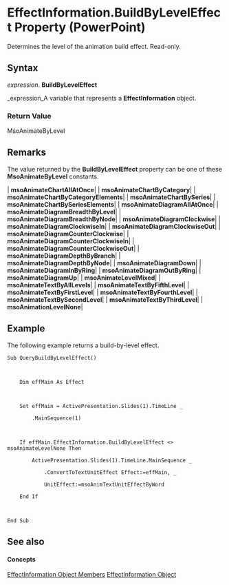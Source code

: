 
# EffectInformation.BuildByLevelEffect Property (PowerPoint)

Determines the level of the animation build effect. Read-only.


## Syntax

 _expression_. **BuildByLevelEffect**

 _expression_A variable that represents a  **EffectInformation** object.


### Return Value

MsoAnimateByLevel


## Remarks

The value returned by the  **BuildByLevelEffect** property can be one of these **MsoAnimateByLevel** constants.



| **msoAnimateChartAllAtOnce**|
| **msoAnimateChartByCategory**|
| **msoAnimateChartByCategoryElements**|
| **msoAnimateChartBySeries**|
| **msoAnimateChartBySeriesElements**|
| **msoAnimateDiagramAllAtOnce**|
| **msoAnimateDiagramBreadthByLevel**|
| **msoAnimateDiagramBreadthByNode**|
| **msoAnimateDiagramClockwise**|
| **msoAnimateDiagramClockwiseIn**|
| **msoAnimateDiagramClockwiseOut**|
| **msoAnimateDiagramCounterClockwise**|
| **msoAnimateDiagramCounterClockwiseIn**|
| **msoAnimateDiagramCounterClockwiseOut**|
| **msoAnimateDiagramDepthByBranch**|
| **msoAnimateDiagramDepthByNode**|
| **msoAnimateDiagramDown**|
| **msoAnimateDiagramInByRing**|
| **msoAnimateDiagramOutByRing**|
| **msoAnimateDiagramUp**|
| **msoAnimateLevelMixed**|
| **msoAnimateTextByAllLevels**|
| **msoAnimateTextByFifthLevel**|
| **msoAnimateTextByFirstLevel**|
| **msoAnimateTextByFourthLevel**|
| **msoAnimateTextBySecondLevel**|
| **msoAnimateTextByThirdLevel**|
| **msoAnimationLevelNone**|

## Example

The following example returns a build-by-level effect.


```
Sub QueryBuildByLevelEffect()



    Dim effMain As Effect



    Set effMain = ActivePresentation.Slides(1).TimeLine _

        .MainSequence(1)



    If effMain.EffectInformation.BuildByLevelEffect <> msoAnimateLevelNone Then

        ActivePresentation.Slides(1).TimeLine.MainSequence _

            .ConvertToTextUnitEffect Effect:=effMain, _

            UnitEffect:=msoAnimTextUnitEffectByWord

    End If



End Sub
```


## See also


#### Concepts


 [EffectInformation Object Members](a4d1a670-2592-5b92-9506-2e576b3a4e88.md)
 [EffectInformation Object](9b3d09f4-229b-8392-f9a4-777bf6557632.md)

